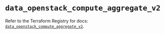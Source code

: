 # `data_openstack_compute_aggregate_v2`

Refer to the Terraform Registry for docs: [`data_openstack_compute_aggregate_v2`](https://registry.terraform.io/providers/terraform-provider-openstack/openstack/3.0.0/docs/data-sources/compute_aggregate_v2).
